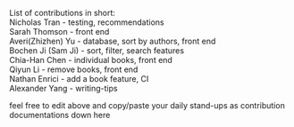 List of contributions in short:  
Nicholas Tran - testing, recommendations  
Sarah Thomson - front end  
Averi(Zhizhen) Yu - database, sort by authors, front end  
Bochen Ji (Sam Ji) - sort, filter, search features  
Chia-Han Chen - individual books, front end  
Qiyun Li - remove books, front end  
Nathan Enrici - add a book feature, CI  
Alexander Yang - writing-tips  
  
feel free to edit above and copy/paste your daily stand-ups as contribution documentations down here  
<!-- feel free to copy paste your daily stand-ups as contribution documentations down here  -->